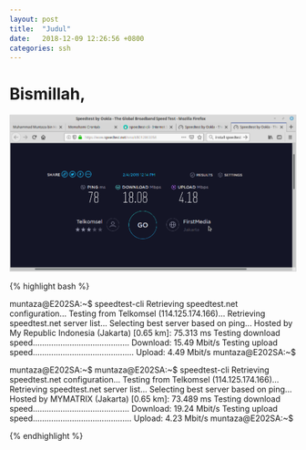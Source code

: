```yaml
---
layout: post
title:  "Judul"
date:   2018-12-09 12:26:56 +0800
categories: ssh
---
```


# Bismillah,


![Gambar1](/assets/speedtest1.png)

{% highlight bash %}

muntaza@E202SA:~$ speedtest-cli
Retrieving speedtest.net configuration...
Testing from Telkomsel (114.125.174.166)...
Retrieving speedtest.net server list...
Selecting best server based on ping...
Hosted by My Republic Indonesia (Jakarta) [0.65 km]: 75.313 ms
Testing download speed..........................................
Download: 15.49 Mbit/s
Testing upload speed............................................
Upload: 4.49 Mbit/s
muntaza@E202SA:~$


muntaza@E202SA:~$
muntaza@E202SA:~$ speedtest-cli
Retrieving speedtest.net configuration...
Testing from Telkomsel (114.125.174.166)...
Retrieving speedtest.net server list...
Selecting best server based on ping...
Hosted by MYMATRIX (Jakarta) [0.65 km]: 73.489 ms
Testing download speed..........................................
Download: 19.24 Mbit/s
Testing upload speed...........................................
Upload: 4.23 Mbit/s
muntaza@E202SA:~$


{% endhighlight %}

